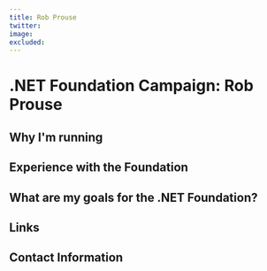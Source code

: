 ```yaml
---
title: Rob Prouse
twitter: 
image: 
excluded: 
---
```


# .NET Foundation Campaign: Rob Prouse



## Why I'm running




## Experience with the Foundation



## What are my goals for the .NET Foundation?



## Links


## Contact Information